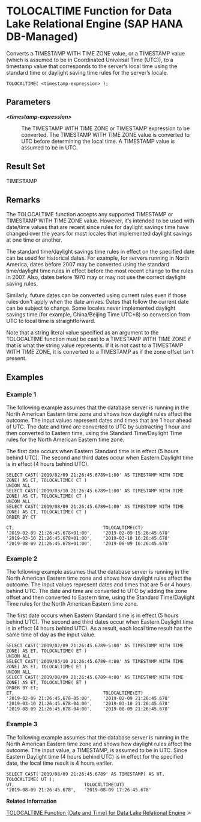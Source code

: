 <!-- loio9533cea8d9b04beb9ed814b1a9ef641d -->

# TOLOCALTIME Function for Data Lake Relational Engine \(SAP HANA DB-Managed\)

Converts a TIMESTAMP WITH TIME ZONE value, or a TIMESTAMP value \(which is assumed to be in Coordinated Universal Time \(UTC\)\), to a timestamp value that corresponds to the server’s local time using the standard time or daylight saving time rules for the server’s locale.



```
TOLOCALTIME( <timestamp-expression> );
```



<a name="loio9533cea8d9b04beb9ed814b1a9ef641d__section_eg1_fjv_vrb"/>

## Parameters


<dl>
<dt><b>

*<timestamp-expression\>*

</b></dt>
<dd>

The TIMESTAMP WITH TIME ZONE or TIMESTAMP expression to be converted. The TIMESTAMP WITH TIME ZONE value is converted to UTC before determining the local time. A TIMESTAMP value is assumed to be in UTC.



</dd>
</dl>



<a name="loio9533cea8d9b04beb9ed814b1a9ef641d__section_bzm_fjv_vrb"/>

## Result Set

TIMESTAMP



<a name="loio9533cea8d9b04beb9ed814b1a9ef641d__section_t1v_fjv_vrb"/>

## Remarks

The TOLOCALTIME function accepts any supported TIMESTAMP or TIMESTAMP WITH TIME ZONE value. However, it’s intended to be used with date/time values that are recent since rules for daylight savings time have changed over the years for most locales that implemented daylight savings at one time or another.

The standard time/daylight savings time rules in effect on the specified date can be used for historical dates. For example, for servers running in North America, dates before 2007 may be converted using the standard time/daylight time rules in effect before the most recent change to the rules in 2007. Also, dates before 1970 may or may not use the correct daylight saving rules.

Similarly, future dates can be converted using current rules even if those rules don't apply when the date arrives. Dates that follow the current date can be subject to change. Some locales never implemented daylight savings time \(for example, China/Beijing Time UTC+8\) so conversion from UTC to local time is straightforward.

Note that a string literal value specified as an argument to the TOLOCALTIME function must be cast to a TIMESTAMP WITH TIME ZONE if that is what the string value represents. If it is not cast to a TIMESTAMP WITH TIME ZONE, it is converted to a TIMESTAMP as if the zone offset isn't present.



<a name="loio9533cea8d9b04beb9ed814b1a9ef641d__section_uxk_gjv_vrb"/>

## Examples



### Example 1

The following example assumes that the database server is running in the North American Eastern time zone and shows how daylight rules affect the outcome. The input values represent dates and times that are 1 hour ahead of UTC. The date and time are converted to UTC by subtracting 1 hour and then converted to Eastern time, using the Standard Time/Daylight Time rules for the North American Eastern time zone.

The first date occurs when Eastern Standard time is in effect \(5 hours behind UTC\). The second and third dates occur when Eastern Daylight time is in effect \(4 hours behind UTC\).

```
SELECT CAST('2019/02/09 21:26:45.6789+1:00' AS TIMESTAMP WITH TIME ZONE) AS CT, TOLOCALTIME( CT )
UNION ALL
SELECT CAST('2019/03/10 21:26:45.6789+1:00' AS TIMESTAMP WITH TIME ZONE) AS CT, TOLOCALTIME( CT )
UNION ALL
SELECT CAST('2019/08/09 21:26:45.6789+1:00' AS TIMESTAMP WITH TIME ZONE) AS CT, TOLOCALTIME( CT )
ORDER BY CT

CT,                                 TOLOCALTIME(CT)
'2019-02-09 21:26:45.678+01:00',    '2019-02-09 15:26:45.678'
'2019-03-10 21:26:45.678+01:00',    '2019-03-10 16:26:45.678'
'2019-08-09 21:26:45.678+01:00',    '2019-08-09 16:26:45.678'

```



### Example 2

The following example assumes that the database server is running in the North American Eastern time zone and shows how daylight rules affect the outcome. The input values represent dates and times that are 5 or 4 hours behind UTC. The date and time are converted to UTC by adding the zone offset and then converted to Eastern time, using the Standard Time/Daylight Time rules for the North American Eastern time zone.

The first date occurs when Eastern Standard time is in effect \(5 hours behind UTC\). The second and third dates occur when Eastern Daylight time is in effect \(4 hours behind UTC\). As a result, each local time result has the same time of day as the input value.

```
SELECT CAST('2019/02/09 21:26:45.6789-5:00' AS TIMESTAMP WITH TIME ZONE) AS ET, TOLOCALTIME( ET )
UNION ALL
SELECT CAST('2019/03/10 21:26:45.6789-4:00' AS TIMESTAMP WITH TIME ZONE) AS ET, TOLOCALTIME( ET )
UNION ALL
SELECT CAST('2019/08/09 21:26:45.6789-4:00' AS TIMESTAMP WITH TIME ZONE) AS ET, TOLOCALTIME( ET )
ORDER BY ET;
ET,                                 TOLOCALTIME(ET)
'2019-02-09 21:26:45.678-05:00',    '2019-02-09 21:26:45.678'
'2019-03-10 21:26:45.678-04:00',    '2019-03-10 21:26:45.678'
'2019-08-09 21:26:45.678-04:00',    '2019-08-09 21:26:45.678'

```



### Example 3

The following example assumes that the database server is running in the North American Eastern time zone and shows how daylight rules affect the outcome. The input value, a TIMESTAMP, is assumed to be in UTC. Since Eastern Daylight time \(4 hours behind UTC\) is in effect for the specified date, the local time result is 4 hours earlier.

```
SELECT CAST('2019/08/09 21:26:45.6789' AS TIMESTAMP) AS UT, TOLOCALTIME( UT );
UT,                          TOLOCALTIME(UT)
'2019-08-09 21:26:45.678',   '2019-08-09 17:26:45.678'

```

**Related Information**  


[TOLOCALTIME Function \[Date and Time\] for Data Lake Relational Engine](https://help.sap.com/viewer/19b3964099384f178ad08f2d348232a9/2024_1_QRC/en-US/b472502b94a84aa78fd78db19b985f66.html "Converts a TIMESTAMP WITH TIME ZONE value, or a TIMESTAMP value (which is assumed to be in Coordinated Universal Time (UTC)), to a timestamp value that corresponds to the server’s local time using the standard time or daylight saving time rules for the server’s locale.") :arrow_upper_right:

